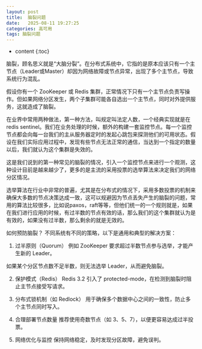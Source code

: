 ```yaml
---
layout: post
title:  脑裂问题
date:   2025-08-11 19:27:25
categories: 高可用
tags: 脑裂问题
---
```


* content
{:toc}

脑裂，顾名思义就是“大脑分裂”。在分布式系统中，它指的是原本应该只有一个主节点（Leader或Master）却因为网络故障或节点异常，出现了多个主节点，导致系统行为混乱。

假设你有一个 ZooKeeper 或 Redis 集群，正常情况下只有一个主节点负责写操作。但如果网络分区发生，两个子集群可能各自选出一个主节点，同时对外提供服务，这就造成了脑裂。

在业界中常用两种做法，第一种方法，叫规定叫法定人数，一个经典实现就是在 redis sentinel。我们在业务处理的时候，额外的构建一套监控节点。每一个监控节点都会向每一台我们的主从服务器定时的发起心跳包来探测他们的可用状态。假设在我们实际应用过程中，发现有些节点无法正常的通信，当达到一个指定的数量以后，我们就认为这个集群是失效的。

这是我们说到的第一种常见的脑裂的情况，引入一个监控节点来进行一个观测，这种设计目前是越来越少了，更多的是主流的采用投票的选举算法来决定我们的网络分区情况。

选举算法在行业中非常的普遍，尤其是在分布式的情况下，采用多数投票的机制来确保大多数的节点决策达成一致，这可以规避因为节点丢失产生的脑裂的问题，常用的算法比较很多，比如说paxos，raft等等，但他们统一的一个规则就是，如果在我们进行应用的时候，有过半数的节点有效的话，那么我们的这个集群就认为是有效的，如果没有过半数，那么剩余的就是无效的。

如何预防脑裂？
不同系统有不同的策略，以下是通用和典型的解决方案：

1. 过半原则（Quorum）
例如 ZooKeeper 要求超过半数节点参与选举，才能产生新的 Leader。

如果某个分区节点数不足半数，则无法选举 Leader，从而避免脑裂。

2. 保护模式（Redis）
Redis 3.2 引入了 protected-mode，在检测到脑裂时阻止主节点接受写请求。

3. 分布式锁机制（如 Redlock）
用于确保多个数据中心之间的一致性，防止多个主节点同时写入。

4. 合理部署节点数量
推荐使用奇数节点（如 3、5、7），以便更容易达成过半投票。

5. 网络优化与监控
保持网络稳定，及时发现分区故障，避免误判。
